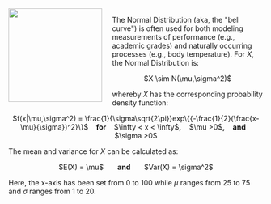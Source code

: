 <img src="http://aspergersgirls.files.wordpress.com/2012/03/normal12.jpg" width="185" height="185" align="left" style="margin-right: 20px;">

The Normal Distribution (aka, the "bell curve") is often used for both modeling measurements of performance (e.g., academic grades) and naturally occurring processes (e.g., body temperature). For $X$, the Normal Distribution is:

<center> $X \sim N(\mu,\sigma^2)$ </center>

whereby $X$ has the corresponding probability density function:

<center> $f(x|\mu,\sigma^2) = \frac{1}{\sigma\sqrt{2\pi}}exp\{{-\frac{1}{2}(\frac{x-\mu}{\sigma})^2}\}$ &nbsp;&nbsp; <b>for</b> &nbsp;&nbsp;  $\infty < x < \infty$<b>,</b> &nbsp;&nbsp; $\mu >0$<b>,</b> &nbsp;&nbsp; <b> and </b> &nbsp;&nbsp; $\sigma >0$ </center>

The mean and variance for $X$ can be calculated as:

<center> $E(X) = \mu$ &nbsp;&nbsp;&nbsp;&nbsp;&nbsp; <b> and </b> &nbsp;&nbsp;&nbsp;&nbsp;&nbsp;  $Var(X) = \sigma^2$ </center>

Here, the x-axis has been set from 0 to 100 while $\mu$ ranges from 25 to 75 and $\sigma$ ranges from 1 to 20.
